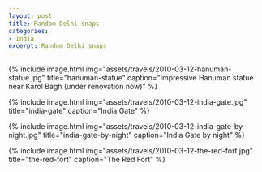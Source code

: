 ```yaml
---
layout: post
title: Random Delhi snaps
categories:
- India
excerpt: Random Delhi snaps
---
```


{% include image.html
    img="assets/travels/2010-03-12-hanuman-statue.jpg"
    title="hanuman-statue"
    caption="Impressive Hanuman statue near Karol Bagh (under renovation now)"
    %}

{% include image.html
    img="assets/travels/2010-03-12-india-gate.jpg"
    title="india-gate"
    caption="India Gate" %}

{% include image.html
    img="assets/travels/2010-03-12-india-gate-by-night.jpg"
    title="india-gate-by-night"
    caption="India Gate by night" %}

{% include image.html
    img="assets/travels/2010-03-12-the-red-fort.jpg"
    title="the-red-fort"
    caption="The Red Fort" %}
